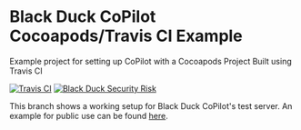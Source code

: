 # Black Duck CoPilot Cocoapods/Travis CI Example
Example project for setting up CoPilot with a Cocoapods Project Built using Travis CI

[![Travis CI](https://travis-ci.org/BlackDuckCoPilot/example-cocoapods-travis.svg?branch=test)](https://travis-ci.org/BlackDuckCoPilot/example-cocoapods-travis) [![Black Duck Security Risk](https://test.duckbuild.io.blackducksoftware.com/github/groups/BlackDuckCoPilot/locations/example-cocoapods-travis/public/results/branches/test/badge-risk.svg)](https://test.duckbuild.io.blackducksoftware.com/github/groups/BlackDuckCoPilot/locations/example-cocoapods-travis/public/results/branches/test)

This branch shows a working setup for Black Duck CoPilot's test server.
An example for public use can be found [here](https://github.com/BlackDuckCoPilot/example-cocoapods-travis).
